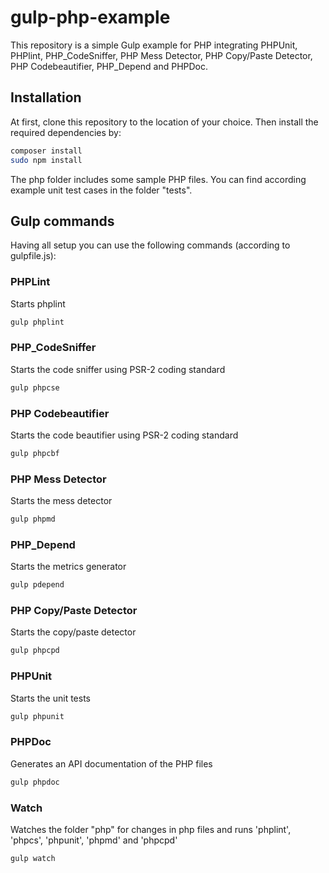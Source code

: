 # gulp-php-example
This repository is a simple Gulp example for PHP integrating PHPUnit, PHPlint, PHP_CodeSniffer, PHP Mess Detector, PHP Copy/Paste Detector, PHP Codebeautifier, PHP_Depend and PHPDoc.

## Installation
At first, clone this repository to the location of your choice. Then install the required dependencies by:
```sh
composer install
sudo npm install
```

The php folder includes some sample PHP files. You can find according example unit test cases in the folder "tests".

## Gulp commands
Having all setup you can use the following commands (according to gulpfile.js):

### PHPLint
Starts phplint
```sh
gulp phplint
```

### PHP_CodeSniffer
Starts the code sniffer using PSR-2 coding standard
```sh
gulp phpcse
```

### PHP Codebeautifier
Starts the code beautifier using PSR-2 coding standard
```sh
gulp phpcbf
```

### PHP Mess Detector
Starts the mess detector
```sh
gulp phpmd
```

### PHP_Depend
Starts the metrics generator
```sh
gulp pdepend
```

### PHP Copy/Paste Detector
Starts the copy/paste detector
```sh
gulp phpcpd
```

### PHPUnit
Starts the unit tests
```sh
gulp phpunit
```

### PHPDoc
Generates an API documentation of the PHP files
```sh
gulp phpdoc
```

### Watch
Watches the folder "php" for changes in php files and runs 'phplint', 'phpcs', 'phpunit', 'phpmd' and 'phpcpd'
```sh
gulp watch
```